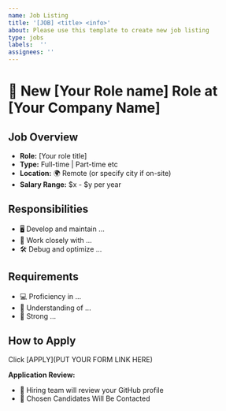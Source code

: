 ```yaml
---
name: Job Listing
title: '[JOB] <title> <info>'
about: Please use this template to create new job listing
type: jobs
labels:  '' 
assignees: ''
---
```


# 🚀 New [Your Role name] Role at [Your Company Name]  

## Job Overview  
- **Role:** [Your role title]
- **Type:** Full-time | Part-time etc
- **Location:** 🌍 Remote (or specify city if on-site)  
- **Salary Range:** $x - $y per year  

## Responsibilities  
- 🖥️ Develop and maintain ...
- 🎨 Work closely with ...
- 🛠️ Debug and optimize ...

## Requirements  
- 💻 Proficiency in ...
- 🎨 Understanding of ...
- 🤝 Strong ...

## How to Apply  
<!-- To create apply link use https://docs.google.com/forms/ then find Job Application form, generate link and change it below: -->

Click [APPLY](PUT YOUR FORM LINK HERE) 

**Application Review:**  
- 👀 Hiring team will review your GitHub profile  
- 📩 Chosen Candidates Will Be Contacted 
 